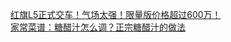   
[红旗L5正式交车！气场太强！限量版价格超过600万！](http://www.dianyue.me/archives/770/5hf5ftgpxyfbrc8z/)  
[家常菜谱：糖醋汁怎么调？正宗糖醋汁的做法](http://www.dianyue.me/archives/846/iby67gnc457c0c4k/)